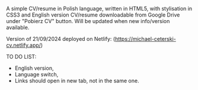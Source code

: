 A simple CV/resume in Polish language, written in HTML5, with stylisation in CSS3 and English version CV/resume downloadable from Google Drive under "Pobierz CV" button.
Will be updated when new info/version available.

Version of 21/09/2024 deployed on Netlify: (https://michael-ceterski-cv.netlify.app/)

TO DO LIST:
- English version,
- Language switch,
- Links should open in new tab, not in the same one.

